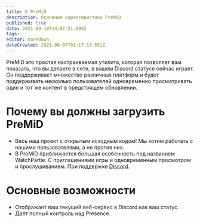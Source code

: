```yaml
---
title: О PreMiD
description: Основные характеристики PreMiD
published: true
date: 2021-09-18T14:07:51.099Z
tags:
editor: markdown
dateCreated: 2021-09-07T01:17:19.551Z
---
```


PreMiD это простая настраиваемая утилита, которая позволяет вам показать, что вы делаете в сети, в вашем Discord статусе сейчас играет. Он поддерживает множество различных платформ и будет поддерживать несколько пользователей одновременно просматривать один и тот же контент в предстоящем обновлении.

# Почему вы должны загрузить PreMiD
- Весь наш проект с открытым исходным кодом! Мы хотим работать с нашими пользователями, а не против них.
- В PreMiD приближается большая особенность под названием WatchPartie. С приглашениями игры и одновременным просмотром и прослушиванием. При поддержке [Discord](https://discordapp.com/).

# Основные возможности
- Отображает ваш текущий веб-сервис в Discord как ваш статус.
- Даёт полный контроль над Presence.